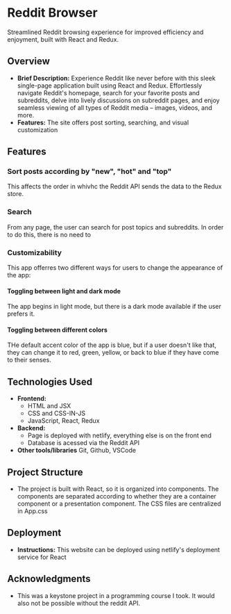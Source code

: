 # Reddit Browser

Streamlined Reddit browsing experience for improved efficiency and enjoyment, built with React and Redux.

## Overview

* **Brief Description:** Experience Reddit like never before with this sleek single-page application built using React and Redux. Effortlessly navigate Reddit's homepage, search for your favorite posts and subreddits, delve into lively discussions on subreddit pages, and enjoy seamless viewing of all types of Reddit media – images, videos, and more. 
* **Features:**  The site offers post sorting, searching, and visual customization

## Features

### Sort posts according by "new", "hot" and "top"

This affects the order in whivhc the Reddit API sends the data to the Redux store. 

### Search

From any page, the user can search for post topics and subreddits. In order to do this, there is no need to 

### Customizability

This app offerres two different ways for users to change the appearance of the app:

#### Toggling between light and dark mode

The app begins in light mode, but there is a dark mode available if the user prefers it.

#### Toggling between different colors

THe default accent color of the app is blue, but if a user doesn't like that, they can change it to red, green, yellow, or back to blue if they have come to their senses.

## Technologies Used

* **Frontend:** 
    * HTML and JSX
    * CSS and CSS-IN-JS
    * JavaScript, React, Redux
* **Backend:**
    * Page is deployed with netlify, everything else is on the front end
    * Database is acessed via the Reddit API
* **Other tools/libraries** Git, Github, VSCode

## Project Structure

* The project is built with React, so it is organized into components. The components are separated according to whether they are a container component or a presentation component. The CSS files are centralized in App.css

## Deployment

* **Instructions:** This website can be deployed using netlify's deployment service for React

## Acknowledgments

* This was a keystone project in a programming course I took. It would also not be possible without the reddit API.

